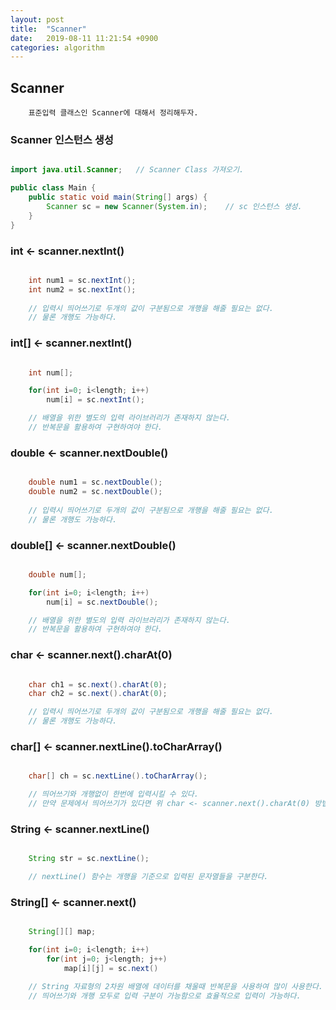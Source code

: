 ```yaml
---
layout: post
title:  "Scanner"
date:   2019-08-11 11:21:54 +0900
categories: algorithm
---
```


## Scanner
```
    표준입력 클래스인 Scanner에 대해서 정리해두자.
```

### Scanner 인스턴스 생성
```java

import java.util.Scanner;   // Scanner Class 가져오기.

public class Main {
    public static void main(String[] args) {
        Scanner sc = new Scanner(System.in);    // sc 인스턴스 생성.
    }
}

```

### int <- scanner.nextInt()
```java

    int num1 = sc.nextInt();
    int num2 = sc.nextInt();
    
    // 입력시 띄어쓰기로 두개의 값이 구분됨으로 개행을 해줄 필요는 없다.
    // 물론 개행도 가능하다.

```

### int[] <- scanner.nextInt()
```java

    int num[];

    for(int i=0; i<length; i++)
        num[i] = sc.nextInt();

    // 배열을 위한 별도의 입력 라이브러리가 존재하지 않는다.
    // 반복문을 활용하여 구현하여야 한다.
```

### double <- scanner.nextDouble()
```java

    double num1 = sc.nextDouble();
    double num2 = sc.nextDouble();
    
    // 입력시 띄어쓰기로 두개의 값이 구분됨으로 개행을 해줄 필요는 없다.
    // 물론 개행도 가능하다.

```

### double[] <- scanner.nextDouble()
```java

    double num[];

    for(int i=0; i<length; i++)
        num[i] = sc.nextDouble();

    // 배열을 위한 별도의 입력 라이브러리가 존재하지 않는다.
    // 반복문을 활용하여 구현하여야 한다.

```

### char <- scanner.next().charAt(0)
```java

    char ch1 = sc.next().charAt(0);
    char ch2 = sc.next().charAt(0);

    // 입력시 띄어쓰기로 두개의 값이 구분됨으로 개행을 해줄 필요는 없다.
    // 물론 개행도 가능하다.

```

### char[] <- scanner.nextLine().toCharArray()
```java

    char[] ch = sc.nextLine().toCharArray();

    // 띄어쓰기와 개행없이 한번에 입력시킬 수 있다.
    // 만약 문제에서 띄어쓰기가 있다면 위 char <- scanner.next().charAt(0) 방법을 반복문 돌리면 될 것이다.

```

### String <- scanner.nextLine()
```java

    String str = sc.nextLine();

    // nextLine() 함수는 개행을 기준으로 입력된 문자열들을 구분한다.

```

### String[] <- scanner.next()
```java

    String[][] map;

    for(int i=0; i<length; i++)
        for(int j=0; j<length; j++)
            map[i][j] = sc.next()

    // String 자료형의 2차원 배열에 데이터를 채울때 반복문을 사용하여 많이 사용한다.
    // 띄어쓰기와 개행 모두로 입력 구분이 가능함으로 효율적으로 입력이 가능하다.

```